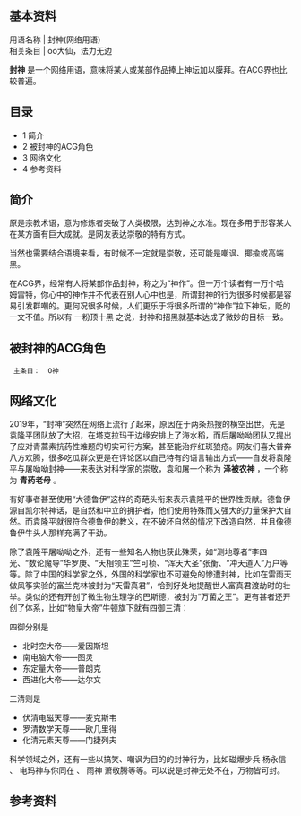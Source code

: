 **基本资料**  
---  
用语名称  |  封神(网络用语)   
相关条目  |  oo大仙，法力无边   
  
**封神** 是一个网络用语，意味将某人或某部作品捧上神坛加以膜拜。在ACG界也比较普遍。

##  目录

  * 1  简介 
  * 2  被封神的ACG角色 
  * 3  网络文化 
  * 4  参考资料 

##  简介

原是宗教术语，意为修炼者突破了人类极限，达到神之水准。现在多用于形容某人在某方面有巨大成就。是网友表达崇敬的特有方式。

当然也需要结合语境来看，有时候不一定就是崇敬，还可能是嘲讽、揶揄或高端黑。

在ACG界，经常有人将某部作品封神，称之为“神作”。但一万个读者有一万个哈姆雷特，你心中的神作并不代表在别人心中也是，所谓封神的行为很多时候都是容易引发群嘲的。更何况很多时候，人们更乐于将很多所谓的“神作”拉下神坛，贬的一文不值。所以有
一粉顶十黑  之说，封神和招黑就基本达成了微妙的目标一致。

##  被封神的ACG角色

     主条目：  O神 

##  网络文化

2019年，“封神”突然在网络上流行了起来，原因在于两条热搜的横空出世。先是袁隆平团队放了大招，在塔克拉玛干边缘安排上了海水稻，而后屠呦呦团队又提出了应对青蒿素抗药性难题的切实可行方案，甚至能治疗红斑狼疮。网友们喜大普奔八方欢腾，很多吃瓜群众更是在评论区以自己特有的语言输出方式——自发将袁隆平与屠呦呦封神——来表达对科学家的崇敬，袁和屠一个称为
**泽被农神** ，一个称为 **青药老母** 。

有好事者甚至使用“大德鲁伊”这样的奇葩头衔来表示袁隆平的世界性贡献。德鲁伊源自凯尔特神话，是自然和中立的拥护者，他们使用特殊而又强大的力量保护大自然。而袁隆平就很符合德鲁伊的教义，在不破坏自然的情况下改造自然，并且像德鲁伊牛头人那样充满了干劲。

除了袁隆平屠呦呦之外，还有一些知名人物也获此殊荣，如“测地尊者”李四光、“数论魔导”华罗庚、“天相领主”竺可桢、“浑天大圣”张衡、“冲天道人”万户等等。除了中国的科学家之外，外国的科学家也不可避免的惨遭封神，比如在雷雨天做风筝实验的富兰克林被封为“天雷真君”，恰到好处地提醒世人富真君渡劫时的壮举。类似的还有开创了微生物生理学的巴斯德，被封为“万菌之王”。更有甚者还开创了体系，比如“物皇大帝”牛顿旗下就有四御三清：

四御分别是

  * 北时空大帝——爱因斯坦 
  * 南电脑大帝——图灵 
  * 东定量大帝——普朗克 
  * 西进化大帝——达尔文 

三清则是

  * 伏清电磁天尊——麦克斯韦 
  * 罗清数学天尊——欧几里得 
  * 化清元素天尊——门捷列夫 

科学领域之外，还有一些以搞笑、嘲讽为目的的封神行为，比如磁爆步兵  杨永信  、  电玛神与你同在  、  雨神
萧敬腾等等。可以说是封神无处不在，万物皆可封。

##  参考资料

